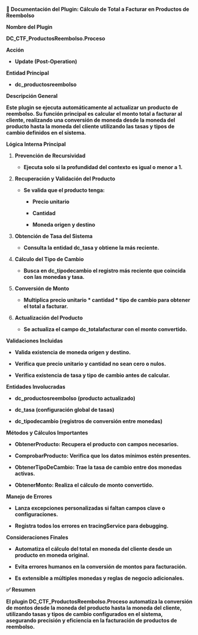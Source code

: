 **📄 Documentación del Plugin: Cálculo de Total a Facturar en Productos
de Reembolso**

**Nombre del Plugin**

**DC_CTF_ProductosReembolso.Proceso**

**Acción**

- **Update (Post-Operation)**

**Entidad Principal**

- **dc_productosreembolso**

**Descripción General**

**Este plugin se ejecuta automáticamente al actualizar un producto de
reembolso. Su función principal es calcular el monto total a facturar al
cliente, realizando una conversión de moneda desde la moneda del
producto hasta la moneda del cliente utilizando las tasas y tipos de
cambio definidos en el sistema.**

**Lógica Interna Principal**

1.  **Prevención de Recursividad**

    - **Ejecuta solo si la profundidad del contexto es igual o menor a
      1.**

2.  **Recuperación y Validación del Producto**

    - **Se valida que el producto tenga:**

      - **Precio unitario**

      - **Cantidad**

      - **Moneda origen y destino**

3.  **Obtención de Tasa del Sistema**

    - **Consulta la entidad dc_tasa y obtiene la más reciente.**

4.  **Cálculo del Tipo de Cambio**

    - **Busca en dc_tipodecambio el registro más reciente que coincida
      con las monedas y tasa.**

5.  **Conversión de Monto**

    - **Multiplica precio unitario \* cantidad \* tipo de cambio para
      obtener el total a facturar.**

6.  **Actualización del Producto**

    - **Se actualiza el campo dc_totalafacturar con el monto
      convertido.**

**Validaciones Incluidas**

- **Valida existencia de moneda origen y destino.**

- **Verifica que precio unitario y cantidad no sean cero o nulos.**

- **Verifica existencia de tasa y tipo de cambio antes de calcular.**

**Entidades Involucradas**

- **dc_productosreembolso (producto actualizado)**

- **dc_tasa (configuración global de tasas)**

- **dc_tipodecambio (registros de conversión entre monedas)**

**Métodos y Cálculos Importantes**

- **ObtenerProducto: Recupera el producto con campos necesarios.**

- **ComprobarProducto: Verifica que los datos mínimos estén presentes.**

- **ObtenerTipoDeCambio: Trae la tasa de cambio entre dos monedas
  activas.**

- **ObtenerMonto: Realiza el cálculo de monto convertido.**

**Manejo de Errores**

- **Lanza excepciones personalizadas si faltan campos clave o
  configuraciones.**

- **Registra todos los errores en tracingService para debugging.**

**Consideraciones Finales**

- **Automatiza el cálculo del total en moneda del cliente desde un
  producto en moneda original.**

- **Evita errores humanos en la conversión de montos para facturación.**

- **Es extensible a múltiples monedas y reglas de negocio adicionales.**

**✅ Resumen**

**El plugin DC_CTF_ProductosReembolso.Proceso automatiza la conversión
de montos desde la moneda del producto hasta la moneda del cliente,
utilizando tasas y tipos de cambio configurados en el sistema,
asegurando precisión y eficiencia en la facturación de productos de
reembolso.**
